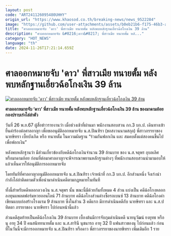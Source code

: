 ```yaml
---
layout: post
code: "ART241126095480UHHY"
origin_url: "https://www.khaosod.co.th/breaking-news/news_9522284"
image: "https://github.com/user-attachments/assets/b0eb21b6-f175-46b3-a7b4-64e7d3ec12af"
title: "ศาลออกหมายจับ 'ดาว' พี่สาวเมีย ทนายตั้ม หลังพบหลักฐานเอี่ยวฉ้อโกงเงิน 39 ล้าน"
description: "ศาลออกหมายจับ &#8216;ดาว&#8217; พี่สาวเมีย ทนายตั้ม หลั..."
category: "HOT_NEWS"
language: "th"
date: 2024-11-26T17:21:14.659Z
---
```


# ศาลออกหมายจับ 'ดาว' พี่สาวเมีย ทนายตั้ม หลังพบหลักฐานเอี่ยวฉ้อโกงเงิน 39 ล้าน

[![ศาลออกหมายจับ 'ดาว' พี่สาวเมีย ทนายตั้ม หลังพบหลักฐานเอี่ยวฉ้อโกงเงิน 39 ล้าน](https://www.khaosod.co.th/wpapp/uploads/2024/11/peemett.jpg "ศาลออกหมายจับ 'ดาว' พี่สาวเมีย ทนายตั้ม หลังพบหลักฐานเอี่ยวฉ้อโกงเงิน 39 ล้าน")](https://www.khaosod.co.th/wpapp/uploads/2024/11/peemett.jpg)

**ศาลออกหมายจับ ‘ดาว’ พี่สาวเมีย ทนายตั้ม หลังพบหลักฐานเอี่ยวฉ้อโกงเงิน 39 ล้าน ของมาดามอ้อย กองปราบเร่งไล่ล่าตัว**

วันที่ 26 พ.ย.67 ผู้สื่อข่าวรายงานว่า เมื่อช่วงเช้าที่ผ่านมา พนักงานสอบสวน กก.3 บก.ป. เดินทางเข้ายื่นคำร้องต่อศาลอาญา เพื่อขออนุมัติออกหมายจับ น.ส.ปิณฑิรา (ขอสงวนนามสกุล) พี่สาวภรรยาของ นายษิทรา เบี้ยบังเกิด หรือ ทนายตั้ม ในความผิดฐาน “ร่วมกันฟอกเงิน และ สมคบตั้งแต่สองคนขึ้นไปเพื่อฟอกเงิน”

หลังพบหลักฐานว่า มีส่วนเกี่ยวข้องกับคดีฉ้อโกงเงินจำนวน 39 ล้านบาท ของ น.ส.จตุพร อุบลเลิศ หรือมาดามอ้อย ก่อนที่ต่อมาศาลอาญาจะพิจารณาพยานหลักฐานต่างๆ ที่พนักงานสอบสวนนำมามอบให้แล้วเห็นควรให้อนุมัติการออกหมายจับ

โดยทันทีที่ศาลอาญาอนุมัติออกหมายจับ น.ส.ปิณฑิรา เจ้าหน้าที่ กก.3 บก.ป. อีกส่วนหนึ่ง จึงเร่งนำกำลังไล่ล่าติดตามตัวเพื่อนำมาดำเนินคดีตามกฎหมายในทันที

ทั้งนี้สำหรับคดีหลอกลวงเงิน น.ส.จตุพร นั้น ขณะนี้มีด้วยกันทั้งหมด 4 ส่วน แบ่งเป็น คดีฉ้อโกงหลอกลงทุนแพลตฟอร์มหวยออนไลน์ 71 ล้านบาท คดีฉ้อโกงส่วนต่างซื้อรถเบนซ์ 13 ล้านบาท คดีฉ้อโกงค่าเขียนแบบก่อสร้างโรงแรม 9 ล้านบาท ซึ่งในส่วน 3 คดีแรก มีการดำเนินคดีกับ นายษิทรา และ น.ส.ปทิตตา ภรรยาของ นายษิทรา ไปก่อนหน้านี้แล้ว

ส่วนคดีสุดท้ายเป็นคดีฉ้อโกงเงิน 39 ล้านบาท เบื้องต้นมีการจับกุมดำเนินคดี นายนุวัฒน์ ยงยุทธ หรือนุ อายุ 34 ปี คนสนิททนายตั้ม และ น.ส.สารินี นุชนารถ อายุ 32 ปี แฟนสาวของนุ ไปก่อนแล้ว ก่อนที่ในวันนี้จะมีการออกหมายจับ น.ส.ปิณฑิรา หรือดาว พี่สาวภรรยาของนายษิทรา เพิ่มเติมอีก 1 ราย

